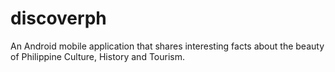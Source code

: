 # discoverph
An Android mobile application that shares interesting facts about the beauty of Philippine Culture, History and Tourism.
